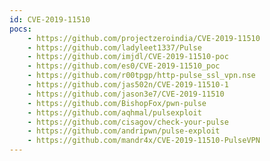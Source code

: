 ```yaml
---
id: CVE-2019-11510
pocs:
    - https://github.com/projectzeroindia/CVE-2019-11510
    - https://github.com/ladyleet1337/Pulse
    - https://github.com/imjdl/CVE-2019-11510-poc
    - https://github.com/es0/CVE-2019-11510_poc
    - https://github.com/r00tpgp/http-pulse_ssl_vpn.nse
    - https://github.com/jas502n/CVE-2019-11510-1
    - https://github.com/jason3e7/CVE-2019-11510
    - https://github.com/BishopFox/pwn-pulse
    - https://github.com/aqhmal/pulsexploit
    - https://github.com/cisagov/check-your-pulse
    - https://github.com/andripwn/pulse-exploit
    - https://github.com/mandr4x/CVE-2019-11510-PulseVPN
---
```

